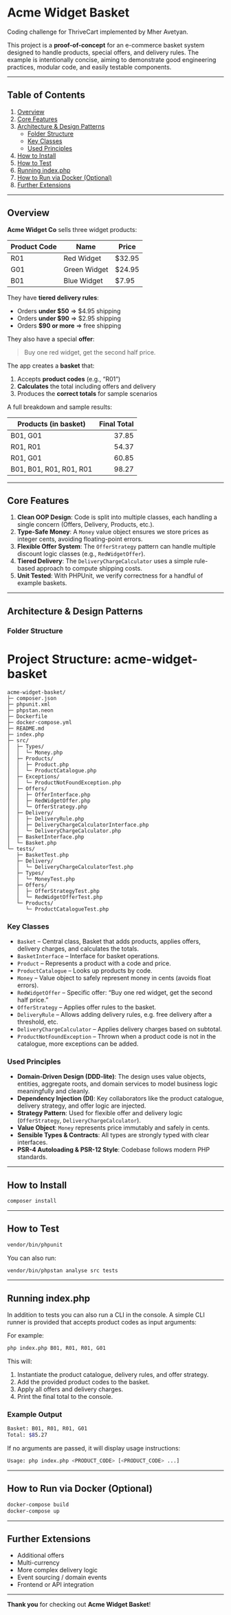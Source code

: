 # Acme Widget Basket

Coding challenge for ThriveCart implemented by Mher Avetyan. 

This project is a **proof-of-concept** for an e-commerce basket system designed to handle products, special offers, and delivery rules. The example is intentionally concise, aiming to demonstrate good engineering practices, modular code, and easily testable components.

---

## Table of Contents

1. [Overview](#overview)
2. [Core Features](#core-features)
3. [Architecture & Design Patterns](#architecture--design-patterns)
    - [Folder Structure](#folder-structure)
    - [Key Classes](#key-classes)
    - [Used Principles](#used-principles)
4. [How to Install](#how-to-install)
5. [How to Test](#how-to-test)
6. [Running index.php](#running-indexphp)
7. [How to Run via Docker (Optional)](#how-to-run-via-docker-optional)
8. [Further Extensions](#further-extensions)

---

## Overview

**Acme Widget Co** sells three widget products:

| Product Code | Name          | Price  |
|--------------|---------------|--------|
| R01          | Red Widget    | $32.95 |
| G01          | Green Widget  | $24.95 |
| B01          | Blue Widget   | $7.95  |

They have **tiered delivery rules**:
- Orders **under $50** => $4.95 shipping
- Orders **under $90** => $2.95 shipping
- Orders **$90 or more** => free shipping

They also have a special **offer**:
> Buy one red widget, get the second half price.

The app creates a **basket** that:
1. Accepts **product codes** (e.g., “R01”)
2. **Calculates** the total including offers and delivery
3. Produces the **correct totals** for sample scenarios

A full breakdown and sample results:

| Products (in basket)         | Final Total |
|------------------------------|------------:|
| B01, G01                     | 37.85       |
| R01, R01                     | 54.37       |
| R01, G01                     | 60.85       |
| B01, B01, R01, R01, R01      | 98.27       |

---

## Core Features

1. **Clean OOP Design**: Code is split into multiple classes, each handling a single concern (Offers, Delivery, Products, etc.).
2. **Type-Safe Money**: A `Money` value object ensures we store prices as integer cents, avoiding floating-point errors.
3. **Flexible Offer System**: The `OfferStrategy` pattern can handle multiple discount logic classes (e.g., `RedWidgetOffer`).
4. **Tiered Delivery**: The `DeliveryChargeCalculator` uses a simple rule-based approach to compute shipping costs.
5. **Unit Tested**: With PHPUnit, we verify correctness for a handful of example baskets.

---

## Architecture & Design Patterns

### Folder Structure

# Project Structure: acme-widget-basket

```
acme-widget-basket/
├─ composer.json
├─ phpunit.xml
├─ phpstan.neon
├─ Dockerfile
├─ docker-compose.yml
├─ README.md
├─ index.php
├─ src/
│  ├─ Types/
│  │  └─ Money.php
│  ├─ Products/
│  │  ├─ Product.php
│  │  └─ ProductCatalogue.php
│  ├─ Exceptions/
│  │  └─ ProductNotFoundException.php
│  ├─ Offers/
│  │  ├─ OfferInterface.php
│  │  ├─ RedWidgetOffer.php
│  │  └─ OfferStrategy.php
│  ├─ Delivery/
│  │  ├─ DeliveryRule.php
│  │  ├─ DeliveryChargeCalculatorInterface.php
│  │  └─ DeliveryChargeCalculator.php
│  ├─ BasketInterface.php
│  └─ Basket.php
└─ tests/
   ├─ BasketTest.php
   ├─ Delivery/
   │  └─ DeliveryChargeCalculatorTest.php
   ├─ Types/
   │  └─ MoneyTest.php
   ├─ Offers/
   │  ├─ OfferStrategyTest.php
   │  └─ RedWidgetOfferTest.php
   └─ Products/
      └─ ProductCatalogueTest.php
```

### Key Classes
- `Basket` – Central class, Basket that adds products, applies offers, delivery charges, and calculates the totals.
- `BasketInterface` – Interface for basket operations.
- `Product` – Represents a product with a code and price.
- `ProductCatalogue` – Looks up products by code.
- `Money` – Value object to safely represent money in cents (avoids float errors).
- `RedWidgetOffer` – Specific offer: “Buy one red widget, get the second half price.”
- `OfferStrategy` – Applies offer rules to the basket.
- `DeliveryRule` – Allows adding delivery rules, e.g. free delivery after a threshold, etc. 
- `DeliveryChargeCalculator` – Applies delivery charges based on subtotal.
- `ProductNotFoundException` – Thrown when a product code is not in the catalogue, more exceptions can be added.

### Used Principles

- **Domain-Driven Design (DDD-lite)**: The design uses value objects, entities, aggregate roots, and domain services to model business logic meaningfully and cleanly.
- **Dependency Injection (DI)**: Key collaborators like the product catalogue, delivery strategy, and offer logic are injected.
- **Strategy Pattern**: Used for flexible offer and delivery logic (`OfferStrategy`, `DeliveryChargeCalculator`).
- **Value Object**: `Money` represents price immutably and safely in cents.
- **Sensible Types & Contracts**: All types are strongly typed with clear interfaces.
- **PSR-4 Autoloading & PSR-12 Style**: Codebase follows modern PHP standards.

---

## How to Install

```bash
composer install
```

---

## How to Test

```bash
vendor/bin/phpunit
```

You can also run:

```bash
vendor/bin/phpstan analyse src tests
```

---


## Running index.php

In addition to tests you can also run a CLI in the console. A simple CLI runner is provided that accepts product codes as input arguments:

For example: 

```bash
php index.php B01, R01, R01, G01
```

This will:

1. Instantiate the product catalogue, delivery rules, and offer strategy.
2. Add the provided product codes to the basket.
3. Apply all offers and delivery charges.
4. Print the final total to the console.

### Example Output

```bash
Basket: B01, R01, R01, G01
Total: $85.27
```

If no arguments are passed, it will display usage instructions:

```bash
Usage: php index.php <PRODUCT_CODE> [<PRODUCT_CODE> ...]
```


---

## How to Run via Docker (Optional)

```bash
docker-compose build
docker-compose up
```

---

## Further Extensions

- Additional offers
- Multi-currency
- More complex delivery logic
- Event sourcing / domain events
- Frontend or API integration

---

**Thank you** for checking out **Acme Widget Basket**!

